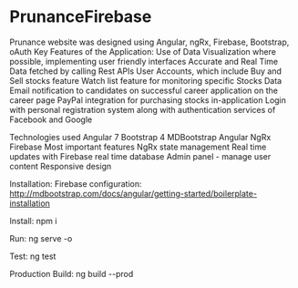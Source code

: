 # PrunanceFirebase
Prunance website was designed using Angular, ngRx, Firebase, Bootstrap, oAuth Key Features of the Application: Use of Data Visualization where possible, implementing user friendly interfaces Accurate and Real Time Data fetched by calling Rest APIs User Accounts, which include Buy and Sell stocks feature Watch list feature for monitoring specific Stocks Data Email notification to candidates on successful career application on the career page PayPal integration for purchasing stocks in-application Login with personal registration system along with authentication services of Facebook and Google

Technologies used
Angular 7
Bootstrap 4
MDBootstrap Angular
NgRx
Firebase
Most important features
NgRx state management
Real time updates with Firebase real time database
Admin panel - manage user content
Responsive design

Installation:
Firebase configuration: http://mdbootstrap.com/docs/angular/getting-started/boilerplate-installation

Install: npm i

Run: ng serve -o

Test: ng test

Production Build: ng build --prod
